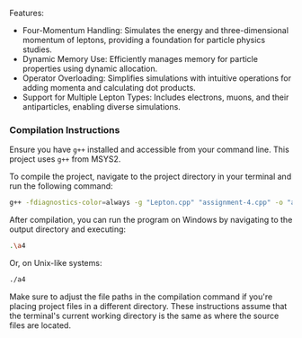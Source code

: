 Features:
- Four-Momentum Handling: Simulates the energy and three-dimensional momentum of leptons, providing a foundation for particle physics studies.
- Dynamic Memory Use: Efficiently manages memory for particle properties using dynamic allocation.
- Operator Overloading: Simplifies simulations with intuitive operations for adding momenta and calculating dot products.
- Support for Multiple Lepton Types: Includes electrons, muons, and their antiparticles, enabling diverse simulations.

### Compilation Instructions

Ensure you have `g++` installed and accessible from your command line. This project uses `g++` from MSYS2.

To compile the project, navigate to the project directory in your terminal and run the following command:

```bash
g++ -fdiagnostics-color=always -g "Lepton.cpp" "assignment-4.cpp" -o "a4"
```

After compilation, you can run the program on Windows by navigating to the output directory and executing:
```bash
.\a4
```
Or, on Unix-like systems:
```bash
./a4
```
Make sure to adjust the file paths in the compilation command if you're placing project files in a different directory. These instructions assume that the terminal's current working directory is the same as where the source files are located.






